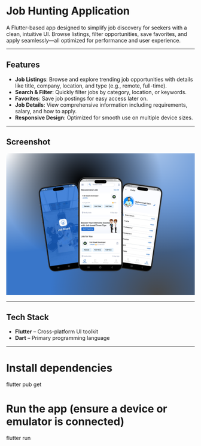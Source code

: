 #  Job Hunting Application

A Flutter-based app designed to simplify job discovery for seekers with a clean, intuitive UI. Browse listings, filter opportunities, save favorites, and apply seamlessly—all optimized for performance and user experience.

---

##  Features
- **Job Listings**: Browse and explore trending job opportunities with details like title, company, location, and type (e.g., remote, full-time).
- **Search & Filter**: Quickly filter jobs by category, location, or keywords.
- **Favorites**: Save job postings for easy access later on.
- **Job Details**: View comprehensive information including requirements, salary, and how to apply.
- **Responsive Design**: Optimized for smooth use on multiple device sizes.

---

##  Screenshot
![Job Board Screenshot](https://github.com/MuhammadSaimArshad/Job-Hunting-Application/blob/f3088d9d1fdb1b3a43e0f7dbb54626a7726f00ee/jobboard.png)

---

##  Tech Stack
- **Flutter** – Cross-platform UI toolkit  
- **Dart** – Primary programming language

---



# Install dependencies
flutter pub get

# Run the app (ensure a device or emulator is connected)
flutter run
